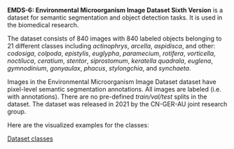 **EMDS-6: Environmental Microorganism Image Dataset Sixth Version** is a dataset for semantic segmentation and object detection tasks. It is used in the biomedical research. 

The dataset consists of 840 images with 840 labeled objects belonging to 21 different classes including *actinophrys*, *arcella*, *aspidisca*, and other: *codosiga*, *colpoda*, *epistylis*, *euglypha*, *paramecium*, *rotifera*, *vorticella*, *noctiluca*, *ceratium*, *stentor*, *siprostomum*, *keratella quadrala*, *euglena*, *gymnodinium*, *gonyaulax*, *phacus*, *stylongchia*, and *synchaeta*.

Images in the Environmental Microorganism Image Dataset dataset have pixel-level semantic segmentation annotations. All images are labeled (i.e. with annotations). There are no pre-defined <i>train/val/test</i> splits in the dataset. The dataset was released in 2021 by the CN-GER-AU joint research group.

Here are the visualized examples for the classes:

[Dataset classes](https://github.com/dataset-ninja/emds-6/raw/main/visualizations/classes_preview.webm)

